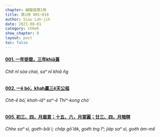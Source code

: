 ```yaml
---
chapter: 鹹酸甜第1冊
title: 第1冊 001~010
author: Siau Lah-jih
date: 2021-08-01
category: chheh
show_chapter: 0
layout: post
toc: false
---
```


#### [001. 一年徙栽，三年khiā黃](09-01.html)
######      Chi̍t nî sóa chai, saⁿ nî khiā n̂g

#### [002. 一ê bó͘，khah贏三ê天公祖](09-02.html)
######      Chi̍t-ê bó͘, khah-iâⁿ saⁿ-ê Thiⁿ-kong chó͘

#### [005. 初三、四，月眉意；十五、六，月當圓；廿三、四，月暗暝](09-05.html)
######      Chhe saⁿ sì, goe̍h-bâi ì; cha̍p gō͘ la̍k, goe̍h tng îⁿ; jia̍p saⁿ sì, goe̍h àm-mê
